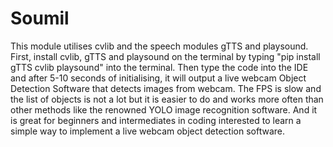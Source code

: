 # Soumil
This module utilises cvlib and the speech modules gTTS and playsound. First, install cvlib, gTTS and playsound on the terminal by typing "pip install gTTS cvlib playsound" into the terminal. Then type the code into the IDE and after 5-10 seconds of initialising, it will output a live webcam Object Detection Software that detects images from webcam. The FPS is slow and the list of objects is not a lot but it is easier to do and works more often than other methods like the renowned YOLO image recognition software. And it is great for beginners and intermediates in coding interested to learn a simple way to implement a live webcam object detection software.
